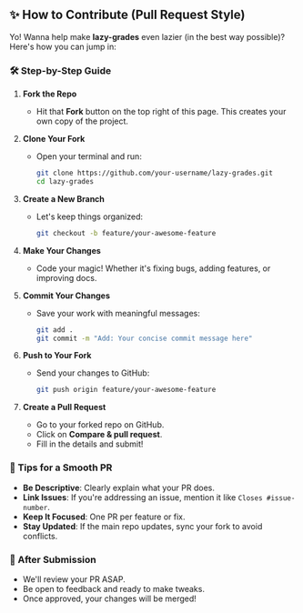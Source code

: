 ## ✨ How to Contribute (Pull Request Style)

Yo! Wanna help make **lazy-grades** even lazier (in the best way possible)? Here's how you can jump in:

### 🛠️ Step-by-Step Guide

1. **Fork the Repo**
   - Hit that **Fork** button on the top right of this page. This creates your own copy of the project.

2. **Clone Your Fork**
   - Open your terminal and run:
     ```bash
     git clone https://github.com/your-username/lazy-grades.git
     cd lazy-grades
     ```

3. **Create a New Branch**
   - Let's keep things organized:
     ```bash
     git checkout -b feature/your-awesome-feature
     ```

4. **Make Your Changes**
   - Code your magic! Whether it's fixing bugs, adding features, or improving docs.

5. **Commit Your Changes**
   - Save your work with meaningful messages:
     ```bash
     git add .
     git commit -m "Add: Your concise commit message here"
     ```

6. **Push to Your Fork**
   - Send your changes to GitHub:
     ```bash
     git push origin feature/your-awesome-feature
     ```

7. **Create a Pull Request**
   - Go to your forked repo on GitHub.
   - Click on **Compare & pull request**.
   - Fill in the details and submit!

### 📌 Tips for a Smooth PR

- **Be Descriptive**: Clearly explain what your PR does.
- **Link Issues**: If you're addressing an issue, mention it like `Closes #issue-number`.
- **Keep It Focused**: One PR per feature or fix.
- **Stay Updated**: If the main repo updates, sync your fork to avoid conflicts.

### 🤝 After Submission

- We'll review your PR ASAP.
- Be open to feedback and ready to make tweaks.
- Once approved, your changes will be merged!
